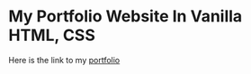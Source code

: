 # My Portfolio Website In Vanilla HTML, CSS

Here is the link to my [portfolio](https://pranavchandra.netlify.app)
